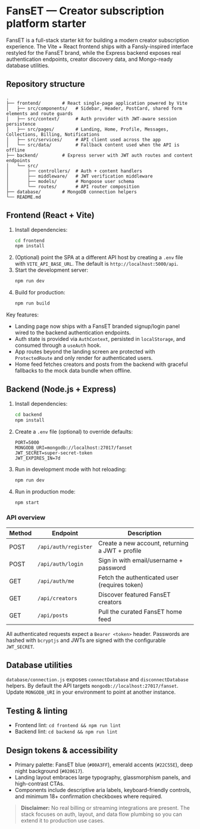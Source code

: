 # FansET — Creator subscription platform starter

FansET is a full-stack starter kit for building a modern creator subscription experience. The Vite + React frontend ships with a
Fansly-inspired interface restyled for the FansET brand, while the Express backend exposes real authentication endpoints,
creator discovery data, and Mongo-ready database utilities.

## Repository structure

```
.
├── frontend/        # React single-page application powered by Vite
│   ├── src/components/   # Sidebar, Header, PostCard, shared form elements and route guards
│   ├── src/context/      # Auth provider with JWT-aware session persistence
│   ├── src/pages/        # Landing, Home, Profile, Messages, Collections, Billing, Notifications
│   ├── src/services/     # API client used across the app
│   └── src/data/         # Fallback content used when the API is offline
├── backend/         # Express server with JWT auth routes and content endpoints
│   └── src/
│       ├── controllers/  # Auth + content handlers
│       ├── middleware/   # JWT verification middleware
│       ├── models/       # Mongoose user schema
│       └── routes/       # API router composition
├── database/        # MongoDB connection helpers
└── README.md
```

## Frontend (React + Vite)

1. Install dependencies:
   ```bash
   cd frontend
   npm install
   ```
2. (Optional) point the SPA at a different API host by creating a `.env` file with `VITE_API_BASE_URL`. The default is
   `http://localhost:5000/api`.
3. Start the development server:
   ```bash
   npm run dev
   ```
4. Build for production:
   ```bash
   npm run build
   ```

Key features:
- Landing page now ships with a FansET branded signup/login panel wired to the backend authentication endpoints.
- Auth state is provided via `AuthContext`, persisted in `localStorage`, and consumed through a `useAuth` hook.
- App routes beyond the landing screen are protected with `ProtectedRoute` and only render for authenticated users.
- Home feed fetches creators and posts from the backend with graceful fallbacks to the mock data bundle when offline.

## Backend (Node.js + Express)

1. Install dependencies:
   ```bash
   cd backend
   npm install
   ```
2. Create a `.env` file (optional) to override defaults:
   ```env
   PORT=5000
   MONGODB_URI=mongodb://localhost:27017/fanset
   JWT_SECRET=super-secret-token
   JWT_EXPIRES_IN=7d
   ```
3. Run in development mode with hot reloading:
   ```bash
   npm run dev
   ```
4. Run in production mode:
   ```bash
   npm start
   ```

### API overview

| Method | Endpoint          | Description                                    |
| ------ | ----------------- | ---------------------------------------------- |
| POST   | `/api/auth/register` | Create a new account, returning a JWT + profile |
| POST   | `/api/auth/login`    | Sign in with email/username + password        |
| GET    | `/api/auth/me`       | Fetch the authenticated user (requires token) |
| GET    | `/api/creators`      | Discover featured FansET creators             |
| GET    | `/api/posts`         | Pull the curated FansET home feed             |

All authenticated requests expect a `Bearer <token>` header. Passwords are hashed with `bcryptjs` and JWTs are signed with the
configurable `JWT_SECRET`.

## Database utilities

`database/connection.js` exposes `connectDatabase` and `disconnectDatabase` helpers. By default the API targets
`mongodb://localhost:27017/fanset`. Update `MONGODB_URI` in your environment to point at another instance.

## Testing & linting

- Frontend lint: `cd frontend && npm run lint`
- Backend lint: `cd backend && npm run lint`

## Design tokens & accessibility

- Primary palette: FansET blue (`#00A3FF`), emerald accents (`#22C55E`), deep night background (`#020617`).
- Landing layout embraces large typography, glassmorphism panels, and high-contrast CTAs.
- Components include descriptive aria labels, keyboard-friendly controls, and minimum 18+ confirmation checkboxes where
  required.

> **Disclaimer:** No real billing or streaming integrations are present. The stack focuses on auth, layout, and data flow
plumbing so you can extend it to production use cases.
